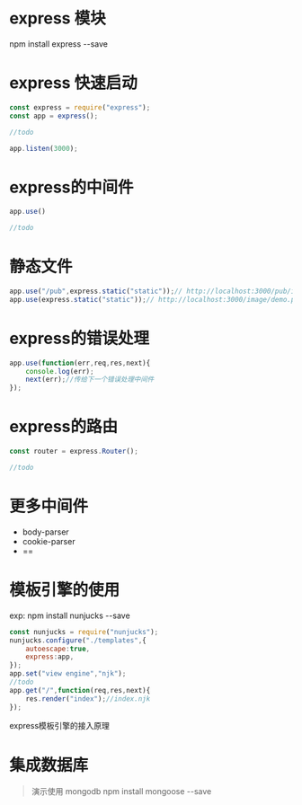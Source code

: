 
# express 模块

npm install express --save

# express 快速启动

```js
const express = require("express");
const app = express();

//todo

app.listen(3000);

```

# express的中间件

```js
app.use()

//todo

```
# 静态文件

```js
app.use("/pub",express.static("static"));// http://localhost:3000/pub/image/demo.png
app.use(express.static("static"));// http://localhost:3000/image/demo.png


```
# express的错误处理

```js
app.use(function(err,req,res,next){
    console.log(err);
    next(err);//传给下一个错误处理中间件
});


```

# express的路由

```js
const router = express.Router();

//todo


```

# 更多中间件

* body-parser
* cookie-parser
* ==

# 模板引擎的使用

exp:
npm install nunjucks --save

```js
const nunjucks = require("nunjucks");
nunjucks.configure("./templates",{
    autoescape:true,
    express:app,
});
app.set("view engine","njk");
//todo
app.get("/",function(req,res,next){
    res.render("index");//index.njk
});

```
express模板引擎的接入原理

# 集成数据库
> 演示使用 mongodb
npm install mongoose --save

```js

```